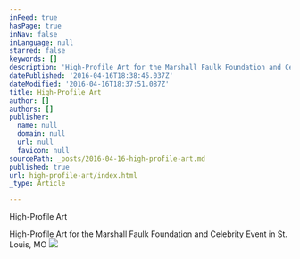 ```yaml
---
inFeed: true
hasPage: true
inNav: false
inLanguage: null
starred: false
keywords: []
description: 'High-Profile Art for the Marshall Faulk Foundation and Celebrity Event in St. Louis, MO'
datePublished: '2016-04-16T18:38:45.037Z'
dateModified: '2016-04-16T18:37:51.087Z'
title: High-Profile Art
author: []
authors: []
publisher:
  name: null
  domain: null
  url: null
  favicon: null
sourcePath: _posts/2016-04-16-high-profile-art.md
published: true
url: high-profile-art/index.html
_type: Article

---
```

High-Profile Art 

High-Profile Art for the Marshall Faulk Foundation and Celebrity Event in St. Louis, MO
![](https://s3-us-west-2.amazonaws.com/the-grid-img/p/c90e52db4eb8cce671f0822fa8236f8a26208467.jpg)